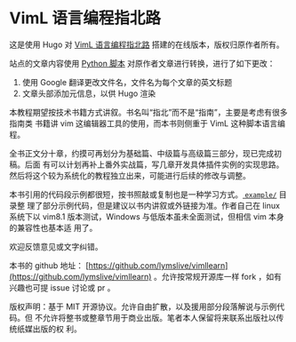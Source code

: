 # VimL 语言编程指北路

这是使用 Hugo 对 [VimL 语言编程指北路](https://github.com/lymslive/vimllearn) 搭建的在线版本，版权归原作者所有。

站点的文章内容使用 [Python 脚本](https://github.com/WingLim/vimllearn-book/blob/main/pyscript/main.py) 对原作者文章进行转换，进行了如下更改：

1. 使用 Google 翻译更改文件名，文件名为每个文章的英文标题
2. 文章头部添加元信息，以供 Hugo 渲染

本教程期望按技术书籍方式讲叙。书名叫“指北”而不是“指南”，主要是考虑有很多指南类
书籍讲 vim 这编辑器工具的使用，而本书则侧重于 VimL 这种脚本语言编程。

全书正文分十章，约摸可再划分为基础篇、中级篇与高级篇三部分，现已完成初稿。后面
有可以计划再补上番外实战篇，写几章开发具体插件实例的实现思路。
然后将这个较为系统化的教程独立出来，可能进行后续的修改与调整。

本书引用的代码段示例都很短，按书照敲或复制也是一种学习方式。[ `example/`](https://github.com/lymslive/vimllearn/tree/master/example) 目录整
理了部分示例代码，但是建议以书内讲叙或外链接为准。作者自己在 linux 系统下以
vim8.1 版本测试，Windows 与低版本虽未全面测试，但相信 vim 本身的兼容性也基本适
用了。

欢迎反馈意见或文字纠错。

本书的 github 地址：
[https://github.com/lymslive/vimllearn](https://github.com/lymslive/vimllearn)
。允许按常规开源库一样 fork ，如有兴趣也可提 issue 讨论或 pr 。

版权声明：基于 MIT 开源协议。允许自由扩散，以及援用部分段落解说与示例代码。但
不允许将整书或整章节用于商业出版。笔者本人保留将来联系出版社以传统纸媒出版的权
利。